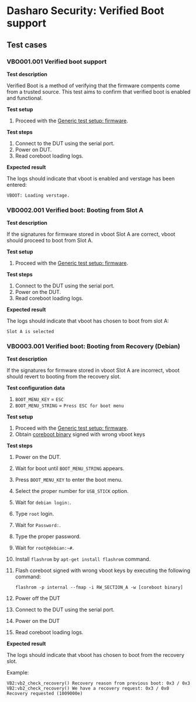 # Dasharo Security: Verified Boot support

## Test cases

### VBO001.001 Verified boot support

**Test description**

Verified Boot is a method of verifying that the firmware compents come from a
trusted source. This test aims to confirm that verified boot is enabled and
functional.

**Test setup**

1. Proceed with the [Generic test setup: firmware](../dasharo-compatibility/generic-test-setup.md#firmware).

**Test steps**

1. Connect to the DUT using the serial port.
2. Power on DUT.
3. Read coreboot loading logs.

**Expected result**

The logs should indicate that vboot is enabled and verstage has been entered:

```
VBOOT: Loading verstage.
```

### VBO002.001 Verified boot: Booting from Slot A

**Test description**

If the signatures for firmware stored in vboot Slot A are correct, vboot should
proceed to boot from Slot A.

**Test setup**

1. Proceed with the [Generic test setup: firmware](../dasharo-compatibility/generic-test-setup.md#firmware).

**Test steps**

1. Connect to the DUT using the serial port.
2. Power on the DUT.
3. Read coreboot loading logs.

**Expected result**

The logs should indicate that vboot has chosen to boot from slot A:

```
Slot A is selected
```

### VBO003.001 Verified boot: Booting from Recovery (Debian)

**Test description**

If the signatures for firmware stored in vboot Slot A are incorrect, vboot
should revert to booting from the recovery slot.

**Test configuration data**

1. `BOOT_MENU_KEY` = `ESC`
2. `BOOT_MENU_STRING` = `Press ESC for boot menu`

**Test setup**

1. Proceed with the [Generic test setup: firmware](../dasharo-compatibility/generic-test-setup.md#firmware).
2. Obtain [coreboot binary](https://cloud.3mdeb.com/index.php/apps/files/?dir=/projects/kgpe-d16/releases/Dasharo/v0.3.0/testing&fileid=419752)
signed with wrong vboot keys

**Test steps**

1. Power on the DUT.
2. Wait for boot until `BOOT_MENU_STRING` appears.
3. Press `BOOT_MENU_KEY` to enter the boot menu.
4. Select the proper number for `USB_STICK` option.
5. Wait for `debian login:`.
6. Type `root` login.
7. Wait for `Password:`.
8. Type the proper password.
9. Wait for `root@debian:~#`.
10. Install `flashrom` by `apt-get install flashrom` command.
11. Flash coreboot signed with wrong vboot keys by executing the following
command:

        flashrom -p internal --fmap -i RW_SECTION_A -w [coreboot binary]

12. Power off the DUT
13. Connect to the DUT using the serial port.
14. Power on the DUT
15. Read coreboot loading logs.

**Expected result**

The logs should indicate that vboot has chosen to boot from
the recovery slot.

Example:

```
VB2:vb2_check_recovery() Recovery reason from previous boot: 0x3 / 0x3
VB2:vb2_check_recovery() We have a recovery request: 0x3 / 0x0
Recovery requested (1009000e)
```
